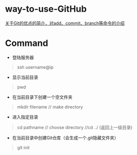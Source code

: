 # way-to-use-GitHub

[关于Git的优点的简介，对add、commit、branch等命令的介绍](http://www.liaoxuefeng.com/wiki/0013739516305929606dd18361248578c67b8067c8c017b000/00137396287703354d8c6c01c904c7d9ff056ae23da865a000)


# Command

- 登陆服务器
> ssh username@ip

- 显示当前目录
> pwd

- 在当前目录下创建一个空文件夹
> mkdir filename  // make directory

- 进入指定目录
> cd pathname  // choose directory
//cd ../ (返回上一级目录)

- 在当前目录中创建Git仓库（会生成一个.git隐藏文件夹）
> git init


